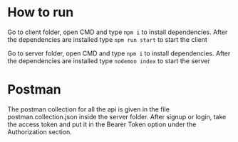 
<h1>How to run</h1>
<p> Go to client folder, open CMD and type <code>npm i</code> to install dependencies. After the dependencies are installed type <code>npm run start</code> to start the client </p>

<p> Go to server folder, open CMD and type <code>npm i</code> to install dependencies. After the dependencies are installed type <code>nodemon index</code> to start the server </p>

<h1> Postman </h1> 
The postman collection for all the api is given in the file postman.collection.json inside the server folder. After signup or login, take the access token and put it in the Bearer Token option under the Authorization section.
